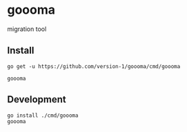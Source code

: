 # goooma

migration tool


## Install

```
go get -u https://github.com/version-1/goooma/cmd/goooma

goooma
```


## Development

```
go install ./cmd/goooma
goooma
```
